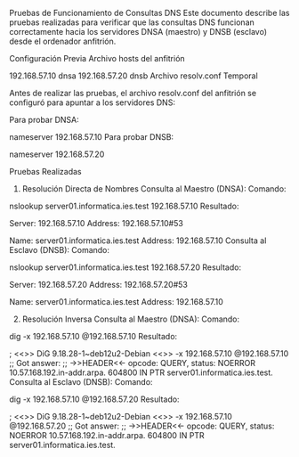 Pruebas de Funcionamiento de Consultas DNS
Este documento describe las pruebas realizadas para verificar que las consultas DNS funcionan correctamente hacia los servidores DNSA (maestro) y DNSB (esclavo) desde el ordenador anfitrión.

Configuración Previa
Archivo hosts del anfitrión

192.168.57.10 dnsa
192.168.57.20 dnsb
Archivo resolv.conf Temporal

Antes de realizar las pruebas, el archivo resolv.conf del anfitrión se configuró para apuntar a los servidores DNS:

Para probar DNSA:

nameserver 192.168.57.10
Para probar DNSB:

nameserver 192.168.57.20

Pruebas Realizadas

1. Resolución Directa de Nombres
Consulta al Maestro (DNSA): Comando:


nslookup server01.informatica.ies.test 192.168.57.10
Resultado:


Server:         192.168.57.10
Address:        192.168.57.10#53

Name:   server01.informatica.ies.test
Address: 192.168.57.10
Consulta al Esclavo (DNSB): Comando:


nslookup server01.informatica.ies.test 192.168.57.20
Resultado:


Server:         192.168.57.20
Address:        192.168.57.20#53

Name:   server01.informatica.ies.test
Address: 192.168.57.10

2. Resolución Inversa
Consulta al Maestro (DNSA): Comando:


dig -x 192.168.57.10 @192.168.57.10
Resultado:


; <<>> DiG 9.18.28-1~deb12u2-Debian <<>> -x 192.168.57.10 @192.168.57.10
;; Got answer:
;; ->>HEADER<<- opcode: QUERY, status: NOERROR
10.57.168.192.in-addr.arpa. 604800 IN   PTR     server01.informatica.ies.test.
Consulta al Esclavo (DNSB): Comando:


dig -x 192.168.57.10 @192.168.57.20
Resultado:


; <<>> DiG 9.18.28-1~deb12u2-Debian <<>> -x 192.168.57.10 @192.168.57.20
;; Got answer:
;; ->>HEADER<<- opcode: QUERY, status: NOERROR
10.57.168.192.in-addr.arpa. 604800 IN   PTR     server01.informatica.ies.test.